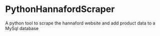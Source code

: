 # PythonHannafordScraper
 A python tool to scrape the hannaford website and add product data to a MySql database
